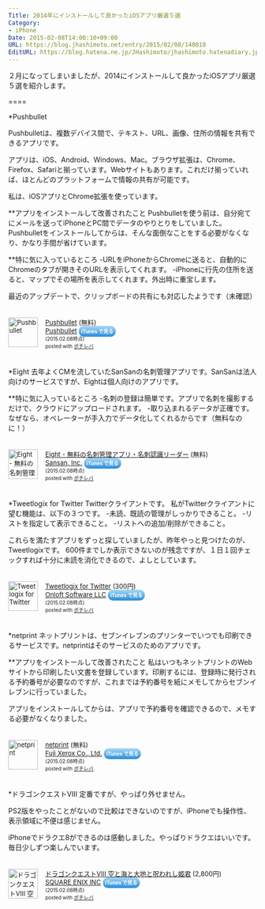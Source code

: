 ```yaml
---
Title: 2014年にインストールして良かったiOSアプリ厳選５選
Category:
- iPhone
Date: 2015-02-08T14:00:10+09:00
URL: https://blog.jhashimoto.net/entry/2015/02/08/140010
EditURL: https://blog.hatena.ne.jp/JHashimoto/jhashimoto.hatenadiary.jp/atom/entry/8454420450082828489
---
```


２月になってしまいましたが、2014にインストールして良かったiOSアプリ厳選５選を紹介します。

====

*Pushbullet

Pushbulletは、複数デバイス間で、テキスト、URL、画像、住所の情報を共有できるアプリです。

アプリは、iOS、Android、Windows、Mac。ブラウザ拡張は、Chrome、Firefox、Safariと揃っています。Webサイトもあります。これだけ揃っていれば、ほとんどのプラットフォームで情報の共有が可能です。

私は、iOSアプリとChrome拡張を使っています。

**アプリをインストールして改善されたこと
Pushbulletを使う前は、自分宛てにメールを送ってiPhoneとPC間でデータのやりとりをしていました。Pushbulletをインストールしてからは、そんな面倒なことをする必要がなくなり、かなり手間が省けています。

**特に気に入っているところ
-URLをiPhoneからChromeに送ると、自動的にChromeのタブが開きそのURLを表示してくれます。
-iPhoneに行先の住所を送ると、マップでその場所を表示してくれます。外出時に重宝します。

最近のアップデートで、クリップボードの共有にも対応したようです（未確認）

<div class="pochireba" style="text-align:left;font-size:small;padding:20px 0;/zoom: 1;overflow: hidden;"><a href="https://itunes.apple.com/jp/app/pushbullet/id810352052?mt=8&uo=4&at=10lrC7" target="_blank" ><img src="http://a238.phobos.apple.com/us/r30/Purple1/v4/b9/39/e9/b939e9b9-4d63-95ee-d361-a157171eddc1/AppIcon57x57.png" alt="Pushbullet" width="60" height="60" style="float:left;margin:0 15px 0 0;width:60px;height:60px;" class="pochi_img" ></a><div class="pochi_info" style="text-align:left;/zoom: 1;overflow: hidden;"><div class="pochi_name"><a href="https://itunes.apple.com/jp/app/pushbullet/id810352052?mt=8&uo=4&at=10lrC7" target="_blank" >Pushbullet</a>&nbsp;(無料)</div><div class="pochi_seller"><a href="https://itunes.apple.com/jp/artist/pushbullet/id810352055?uo=4&at=10lrC7" target="_blank" >Pushbullet</a>&nbsp;<a href="https://itunes.apple.com/jp/app/pushbullet/id810352052?mt=8&uo=4&at=10lrC7" target="_blank" style="width:100px;color:#ffffff;background:#298CDA;font-size:10px;font-weight:bold;text-align:center;display:inline;text-decoration:none;border:0px;padding:5px;border-radius:10px;background:-moz-linear-gradient(rgba(85,182,237,0.5), rgba(41,140,218,1));background:-webkit-gradient(linear, 100% 0%, 100% 100%, from(rgba(85,182,237,0.5)), to(rgba(41,140,218,1)));white-space: nowrap;">iTunes で見る</a></div><div class="pochi_time" style="font-size:x-small;display:inline;">(2015.02.08時点)</div><div class="pochi_post" style="font-size:x-small;">posted with <a href="http://pochireba.com" rel="nofollow" target="_blank">ポチレバ</a></div></div><div class="booklink-footer" style="clear: left"></div></div>

*Eight
去年よくCMを流していたSanSanの名刺管理アプリです。SanSanは法人向けのサービスですが、Eightは個人向けのアプリです。

**特に気に入っているところ
-名刺の登録は簡単です。アプリで名刺を撮影するだけで、クラウドにアップロードされます。
-取り込まれるデータが正確です。なぜなら、オペレーターが手入力でデータ化してくれるからです（無料なのに！）

<div class="pochireba" style="text-align:left;font-size:small;padding:20px 0;/zoom: 1;overflow: hidden;"><a href="https://itunes.apple.com/jp/app/eight-wu-liaono-ming-ci-guan/id444423637?mt=8&uo=4&at=10lrC7" target="_blank" ><img src="http://a1900.phobos.apple.com/us/r30/Purple3/v4/3c/d6/2f/3cd62f71-5357-9168-cbd5-dd107ed7016c/AppIcon57x57.png" alt="Eight - 無料の名刺管理アプリ・名刺認識リーダー" width="60" height="60" style="float:left;margin:0 15px 0 0;width:60px;height:60px;" class="pochi_img" ></a><div class="pochi_info" style="text-align:left;/zoom: 1;overflow: hidden;"><div class="pochi_name"><a href="https://itunes.apple.com/jp/app/eight-wu-liaono-ming-ci-guan/id444423637?mt=8&uo=4&at=10lrC7" target="_blank" >Eight - 無料の名刺管理アプリ・名刺認識リーダー</a>&nbsp;(無料)</div><div class="pochi_seller"><a href="https://itunes.apple.com/jp/artist/sansan-inc./id444414925?uo=4&at=10lrC7" target="_blank" >Sansan, Inc.</a>&nbsp;<a href="https://itunes.apple.com/jp/app/eight-wu-liaono-ming-ci-guan/id444423637?mt=8&uo=4&at=10lrC7" target="_blank" style="width:100px;color:#ffffff;background:#298CDA;font-size:10px;font-weight:bold;text-align:center;display:inline;text-decoration:none;border:0px;padding:5px;border-radius:10px;background:-moz-linear-gradient(rgba(85,182,237,0.5), rgba(41,140,218,1));background:-webkit-gradient(linear, 100% 0%, 100% 100%, from(rgba(85,182,237,0.5)), to(rgba(41,140,218,1)));white-space: nowrap;">iTunes で見る</a></div><div class="pochi_time" style="font-size:x-small;display:inline;">(2015.02.08時点)</div><div class="pochi_post" style="font-size:x-small;">posted with <a href="http://pochireba.com" rel="nofollow" target="_blank">ポチレバ</a></div></div><div class="booklink-footer" style="clear: left"></div></div>

*Tweetlogix for Twitter
Twitterクライアントです。
私がTwitterクライアントに望む機能は、以下の３つです。
-未読、既読の管理がしっかりできること。
-リストを指定して表示できること。
-リストへの追加/削除ができること。

これらを満たすアプリをずっと探していましたが、昨年やっと見つけたのが、Tweetlogixです。
600件までしか表示できないのが残念ですが、１日１回チェックすれば十分に未読を消化できるので、よしとしています。

<div class="pochireba" style="text-align:left;font-size:small;padding:20px 0;/zoom: 1;overflow: hidden;"><a href="https://itunes.apple.com/jp/app/tweetlogix-for-twitter/id390063388?mt=8&uo=4&at=10lrC7" target="_blank" ><img src="http://a535.phobos.apple.com/us/r30/Purple3/v4/7f/ef/c4/7fefc4e4-241b-fae4-19f9-12c18d979ff6/AppIcon60x60_U00402x.png" alt="Tweetlogix for Twitter" width="60" height="60" style="float:left;margin:0 15px 0 0;width:60px;height:60px;" class="pochi_img" ></a><div class="pochi_info" style="text-align:left;/zoom: 1;overflow: hidden;"><div class="pochi_name"><a href="https://itunes.apple.com/jp/app/tweetlogix-for-twitter/id390063388?mt=8&uo=4&at=10lrC7" target="_blank" >Tweetlogix for Twitter</a>&nbsp;(300円)</div><div class="pochi_seller"><a href="https://itunes.apple.com/jp/artist/onloft-software-llc/id390063391?uo=4&at=10lrC7" target="_blank" >Onloft Software LLC</a>&nbsp;<a href="https://itunes.apple.com/jp/app/tweetlogix-for-twitter/id390063388?mt=8&uo=4&at=10lrC7" target="_blank" style="width:100px;color:#ffffff;background:#298CDA;font-size:10px;font-weight:bold;text-align:center;display:inline;text-decoration:none;border:0px;padding:5px;border-radius:10px;background:-moz-linear-gradient(rgba(85,182,237,0.5), rgba(41,140,218,1));background:-webkit-gradient(linear, 100% 0%, 100% 100%, from(rgba(85,182,237,0.5)), to(rgba(41,140,218,1)));white-space: nowrap;">iTunes で見る</a></div><div class="pochi_time" style="font-size:x-small;display:inline;">(2015.02.08時点)</div><div class="pochi_post" style="font-size:x-small;">posted with <a href="http://pochireba.com" rel="nofollow" target="_blank">ポチレバ</a></div></div><div class="booklink-footer" style="clear: left"></div></div>

*netprint
ネットプリントは、セブンイレブンのプリンターでいつでも印刷できるサービスです。netprintはそのサービスのためのアプリです。

**アプリをインストールして改善されたこと
私はいつもネットプリントのWebサイトから印刷したい文書を登録しています。印刷するには、登録時に発行される予約番号が必要なのですが、これまでは予約番号を紙にメモしてからセブンイレブンに行っていました。

アプリをインストールしてからは、アプリで予約番号を確認できるので、メモする必要がなくなりました。

<div class="pochireba" style="text-align:left;font-size:small;padding:20px 0;/zoom: 1;overflow: hidden;"><a href="https://itunes.apple.com/jp/app/netprint/id372351201?mt=8&uo=4&at=10lrC7" target="_blank" ><img src="http://a1286.phobos.apple.com/us/r30/Purple5/v4/75/7e/43/757e4304-62a0-92a1-f977-f9d411402e40/icon.png" alt="netprint" width="60" height="60" style="float:left;margin:0 15px 0 0;width:60px;height:60px;" class="pochi_img" ></a><div class="pochi_info" style="text-align:left;/zoom: 1;overflow: hidden;"><div class="pochi_name"><a href="https://itunes.apple.com/jp/app/netprint/id372351201?mt=8&uo=4&at=10lrC7" target="_blank" >netprint</a>&nbsp;(無料)</div><div class="pochi_seller"><a href="https://itunes.apple.com/jp/artist/fuji-xerox-co.-ltd./id372351204?uo=4&at=10lrC7" target="_blank" >Fuji Xerox Co., Ltd.</a>&nbsp;<a href="https://itunes.apple.com/jp/app/netprint/id372351201?mt=8&uo=4&at=10lrC7" target="_blank" style="width:100px;color:#ffffff;background:#298CDA;font-size:10px;font-weight:bold;text-align:center;display:inline;text-decoration:none;border:0px;padding:5px;border-radius:10px;background:-moz-linear-gradient(rgba(85,182,237,0.5), rgba(41,140,218,1));background:-webkit-gradient(linear, 100% 0%, 100% 100%, from(rgba(85,182,237,0.5)), to(rgba(41,140,218,1)));white-space: nowrap;">iTunes で見る</a></div><div class="pochi_time" style="font-size:x-small;display:inline;">(2015.02.08時点)</div><div class="pochi_post" style="font-size:x-small;">posted with <a href="http://pochireba.com" rel="nofollow" target="_blank">ポチレバ</a></div></div><div class="booklink-footer" style="clear: left"></div></div>

*ドラゴンクエストVIII
定番ですが、やっぱり外せません。

PS2版をやったことがないので比較はできないのですが、iPhoneでも操作性、表示領域に不便は感じません。

iPhoneでドラクエ8ができるのは感動しました。やっぱりドラクエはいいです。毎日少しずつ楽しんでいます。

<div class="pochireba" style="text-align:left;font-size:small;padding:20px 0;/zoom: 1;overflow: hidden;"><a href="https://itunes.apple.com/jp/app/doragonkuesutoviii-kongto/id730263398?mt=8&uo=4&at=10lrC7" target="_blank" ><img src="http://a283.phobos.apple.com/us/r30/Purple/v4/3d/dc/3f/3ddc3fb1-a559-80d4-5355-f3fe91e57a8d/Icon.png" alt="ドラゴンクエストVIII 空と海と大地と呪われし姫君" width="60" height="60" style="float:left;margin:0 15px 0 0;width:60px;height:60px;" class="pochi_img" ></a><div class="pochi_info" style="text-align:left;/zoom: 1;overflow: hidden;"><div class="pochi_name"><a href="https://itunes.apple.com/jp/app/doragonkuesutoviii-kongto/id730263398?mt=8&uo=4&at=10lrC7" target="_blank" >ドラゴンクエストVIII 空と海と大地と呪われし姫君</a>&nbsp;(2,800円)</div><div class="pochi_seller"><a href="https://itunes.apple.com/jp/artist/sukuu-ea-enikkusu/id300186801?mt=8&uo=4&at=10lrC7" target="_blank" >SQUARE ENIX INC</a>&nbsp;<a href="https://itunes.apple.com/jp/app/doragonkuesutoviii-kongto/id730263398?mt=8&uo=4&at=10lrC7" target="_blank" style="width:100px;color:#ffffff;background:#298CDA;font-size:10px;font-weight:bold;text-align:center;display:inline;text-decoration:none;border:0px;padding:5px;border-radius:10px;background:-moz-linear-gradient(rgba(85,182,237,0.5), rgba(41,140,218,1));background:-webkit-gradient(linear, 100% 0%, 100% 100%, from(rgba(85,182,237,0.5)), to(rgba(41,140,218,1)));white-space: nowrap;">iTunes で見る</a></div><div class="pochi_time" style="font-size:x-small;display:inline;">(2015.02.08時点)</div><div class="pochi_post" style="font-size:x-small;">posted with <a href="http://pochireba.com" rel="nofollow" target="_blank">ポチレバ</a></div></div><div class="booklink-footer" style="clear: left"></div></div>
